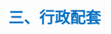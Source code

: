 # <font color=#0071C2 face=微軟正黑體>三、行政配套</font>

<font color=#4E6228 face=微軟正黑體><h4></font>

<p>&nbsp;&nbsp;&nbsp;&nbsp; </p>

<font color=#4E6228 face=微軟正黑體><h4></font>

<p>&nbsp;&nbsp;&nbsp;&nbsp; </p>

<p>&nbsp;&nbsp;&nbsp;&nbsp; </p>

<p>&nbsp;&nbsp;&nbsp;&nbsp; </p>

<p>&nbsp;&nbsp;&nbsp;&nbsp; </p>

<p>&nbsp;&nbsp;&nbsp;&nbsp; </p>


<font color=#4E6228 face=微軟正黑體><h4></font>

<p>&nbsp;&nbsp;&nbsp;&nbsp; </p>

<p>&nbsp;&nbsp;&nbsp;&nbsp; </p>

<font color=#4E6228 face=微軟正黑體><h4></font>

<p>&nbsp;&nbsp;&nbsp;&nbsp; </p>


<font color=#4E6228 face=微軟正黑體><h4></font>


<p>&nbsp;&nbsp;&nbsp;&nbsp; </p>



